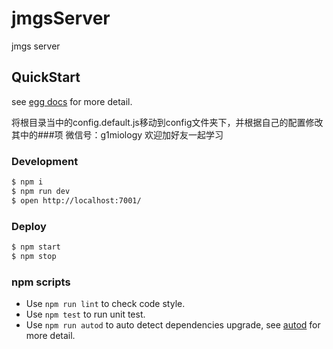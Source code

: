 # jmgsServer

jmgs server

## QuickStart

<!-- add docs here for user -->

see [egg docs][egg] for more detail.

将根目录当中的config.default.js移动到config文件夹下，并根据自己的配置修改其中的###项
微信号：g1miology 欢迎加好友一起学习

### Development

```bash
$ npm i
$ npm run dev
$ open http://localhost:7001/
```

### Deploy

```bash
$ npm start
$ npm stop
```

### npm scripts

- Use `npm run lint` to check code style.
- Use `npm test` to run unit test.
- Use `npm run autod` to auto detect dependencies upgrade, see [autod](https://www.npmjs.com/package/autod) for more detail.


[egg]: https://eggjs.org
